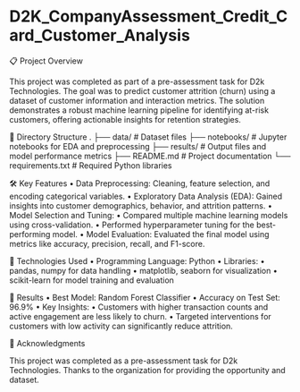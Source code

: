 # D2K_CompanyAssessment_Credit_Card_Customer_Analysis

📋 Project Overview

This project was completed as part of a pre-assessment task for D2k Technologies. The goal was to predict customer attrition (churn) using a dataset of customer information and interaction metrics. The solution demonstrates a robust machine learning pipeline for identifying at-risk customers, offering actionable insights for retention strategies.


📂 Directory Structure
.
├── data/                    # Dataset files
├── notebooks/               # Jupyter notebooks for EDA and preprocessing
├── results/                 # Output files and model performance metrics
├── README.md                # Project documentation
└── requirements.txt         # Required Python libraries

🛠️ Key Features
	•	Data Preprocessing: Cleaning, feature selection, and encoding categorical variables.
	•	Exploratory Data Analysis (EDA): Gained insights into customer demographics, behavior, and attrition patterns.
	•	Model Selection and Tuning:
	•	Compared multiple machine learning models using cross-validation.
	•	Performed hyperparameter tuning for the best-performing model.
	•	Model Evaluation: Evaluated the final model using metrics like accuracy, precision, recall, and F1-score.

 🚀 Technologies Used
	•	Programming Language: Python
	•	Libraries:
	•	pandas, numpy for data handling
	•	matplotlib, seaborn for visualization
	•	scikit-learn for model training and evaluation

 🧪 Results
	•	Best Model: Random Forest Classifier
	•	Accuracy on Test Set: 96.9%
	•	Key Insights:
	•	Customers with higher transaction counts and active engagement are less likely to churn.
	•	Targeted interventions for customers with low activity can significantly reduce attrition.

🤝 Acknowledgments

This project was completed as a pre-assessment task for D2k Technologies. Thanks to the organization for providing the opportunity and dataset.

